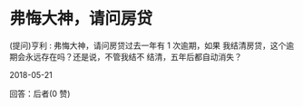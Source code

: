 # 弗悔大神，请问房贷

(提问)亨利 : 弗悔大神，请问房贷过去一年有 1 次逾期，如果 我结清房贷，这个逾期会永远存在吗？还是说，不管我结不 结清，五年后都自动消失？

2018-05-21

回答：后者(0 赞)
